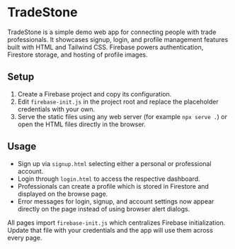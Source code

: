 # TradeStone

TradeStone is a simple demo web app for connecting people with trade professionals.
It showcases signup, login, and profile management features built with HTML and Tailwind CSS.
Firebase powers authentication, Firestore storage, and hosting of profile images.

## Setup

1. Create a Firebase project and copy its configuration.
2. Edit `firebase-init.js` in the project root and replace the placeholder credentials with your own.
3. Serve the static files using any web server (for example `npx serve .`) or open the HTML files directly in the browser.

## Usage

- Sign up via `signup.html` selecting either a personal or professional account.
- Login through `login.html` to access the respective dashboard.
- Professionals can create a profile which is stored in Firestore and displayed on the browse page.
- Error messages for login, signup, and account settings now appear directly on the page instead of using browser alert dialogs.

All pages import `firebase-init.js` which centralizes Firebase initialization. Update that file with your credentials and the app will use them across every page.